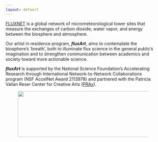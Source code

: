 ```yaml
---
layout: default
---
```


<a href = "https://fluxnet.org/">FLUXNET</a> is a global network of micrometeorological tower sites that measure the exchanges of carbon dioxide, water vapor, and energy between the biosphere and atmosphere. 

Our artist in residence program, <i><b>fluxArt</i></b>, aims to contemplate the biosphere’s ‘breath’, both to illuminate flux science in the general public’s imagination and to strengthen communication between academics and society toward more actionable science. 

<i><b>fluxArt</i></b> is supported by the National Science Foundation’s Accelerating Research through International Network-to-Network Collaborations program (NSF AccelNet Award 2113978) and partnered with the Patricia Valian Reser Center for Creative Arts (<a href = "https://prax.oregonstate.edu/">PRAx</a>). 


<figure>
  <img src="https://fluxnetart.github.io/images/logos.png" class="center" height="150" width="631">
</figure>

<!-- 
Our understanding of climate change depends on our understanding of ecosystem fluxes—how things like carbon, water, and energy move between the Earth (the biosphere) and the air (the atmosphere). These fluxes are regulated by ecosystem processes including photosynthesis and evapotranspiration and are also affected by human activities and natural disturbances including agriculture, burning of fossil fuels, drought and fire. 
Scientists around the world have set up nearly 1,000 towers instrumented to constantly collect data about carbon, water, and energy exchanges between the Earth and the air – they are observing how the biosphere breathes. The key measurement technique used to collect these flux data is called eddy covariance (https://www.youtube.com-/watch?v=CR4Anc8Mkas). It is the gold standard to measure total fluxes at the ecosystem scale without probing every plant and inch of soil on the landscape. There are eddy covariance towers in forests, grassland, croplands, wetlands, shrublands, savannas and the ocean in North America, Europe, Asia, South America, Africa. All of this data is shared through a global ‘network of networks’ called FLUXNET (https://fluxnet.org/) with a mission to facilitate collaboration and data sharing.
FLUXNET is much more than its datasets. It is a scientific community dedicated to understanding and communicating how ecosystems function and how Earth systems are changing. Having flux data in one place allows scientists to do big-picture thinking about climate change and develop Earth systems and climate models. Scientists also partner and engage with stakeholders to address applied environmental challenges with more local societal benefits. FLUXNET data and models are used to inform local and international ecosystem management efforts and climate change adaptation and mitigation strategies.
-->